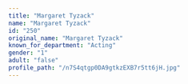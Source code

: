 ```yaml
---
title: "Margaret Tyzack"
name: "Margaret Tyzack"
id: "250"
original_name: "Margaret Tyzack"
known_for_department: "Acting"
gender: "1"
adult: "false"
profile_path: "/n7S4qtgp0DA9gtkzEXB7r5tt6jH.jpg"
---
```


